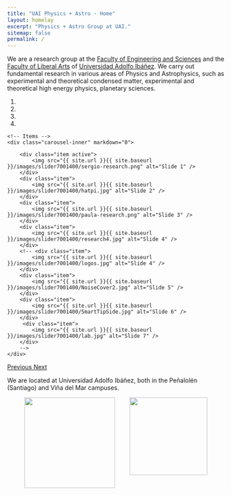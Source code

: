 ```yaml
---
title: "UAI Physics + Astro - Home"
layout: homelay
excerpt: "Physics + Astro Group at UAI."
sitemap: false
permalink: /
---
```


We are a research group at the [Faculty of Engineering and Sciences](https://ingenieria.uai.cl/) and the [Faculty of Liberal Arts](https://artesliberales.uai.cl/) of [Universidad Adolfo Ibáñez](https://www.uai.cl/). We  carry out fundamental research in various areas of Physics and Astrophysics, such as experimental and theoretical condensed matter, experimental and theoretical high energy physics, planetary sciences.


<div markdown="0" id="carousel" class="carousel slide" data-ride="carousel" data-interval="5000" data-pause="hover" >
    <!-- Menu -->
    <ol class="carousel-indicators">
        <li data-target="#carousel" data-slide-to="0" class="active"></li>
        <li data-target="#carousel" data-slide-to="1"></li>
        <li data-target="#carousel" data-slide-to="2"></li>
        <li data-target="#carousel" data-slide-to="3"></li>
        <!--
        <li data-target="#carousel" data-slide-to="3"></li>
        <li data-target="#carousel" data-slide-to="4"></li>
        <li data-target="#carousel" data-slide-to="5"></li>
        <li data-target="#carousel" data-slide-to="6"></li>
        -->
    </ol>

    <!-- Items -->
    <div class="carousel-inner" markdown="0">

        <div class="item active">
            <img src="{{ site.url }}{{ site.baseurl }}/images/slider7001400/sergio-research.png" alt="Slide 1" />
        </div>
        <div class="item">
            <img src="{{ site.url }}{{ site.baseurl }}/images/slider7001400/hatpi.jpg" alt="Slide 2" />
        </div>
        <div class="item">
            <img src="{{ site.url }}{{ site.baseurl }}/images/slider7001400/paula-research.png" alt="Slide 3" />
        </div>
        <div class="item">
            <img src="{{ site.url }}{{ site.baseurl }}/images/slider7001400/research4.jpg" alt="Slide 4" />
        </div>
        <!-- <div class="item">
            <img src="{{ site.url }}{{ site.baseurl }}/images/slider7001400/logos.jpg" alt="Slide 4" />
        </div>
        <div class="item">
            <img src="{{ site.url }}{{ site.baseurl }}/images/slider7001400/NoiseCover2.jpg" alt="Slide 5" />
        </div>
        <div class="item">
            <img src="{{ site.url }}{{ site.baseurl }}/images/slider7001400/SmartTipSide.jpg" alt="Slide 6" />
        </div>       
         <div class="item">
            <img src="{{ site.url }}{{ site.baseurl }}/images/slider7001400/lab.jpg" alt="Slide 7" />
        </div>
        -->
    </div>
  <a class="left carousel-control" href="#carousel" role="button" data-slide="prev">
    <span class="glyphicon glyphicon-chevron-left" aria-hidden="true"></span>
    <span class="sr-only">Previous</span>
  </a>
  <a class="right carousel-control" href="#carousel" role="button" data-slide="next">
    <span class="glyphicon glyphicon-chevron-right" aria-hidden="true"></span>
    <span class="sr-only">Next</span>
  </a>
</div>



<!--
To this end, we develop novel spectroscopic-imaging scanning tunneling microscopy (SI-STM) tools to visualize the relevant quantum mechanical degrees of freedom. We want to be able to build the perfect instruments to answer the  scientific questions we deem most important (see [Research](research)).
-->

We are located at Universidad Adolfo Ibáñez,  both in the Peñalolén (Santiago) and Viña del Mar campuses.

<!-- **We are  looking for passionate new PhD students, Postdocs, and Master students to join the team** [(more info)]({{ site.url }}{{ site.baseurl }}/vacancies) **!**
-->

<!--We are grateful for funding from Leiden University, [NWO](www.nwo.nl) ([Vidi talent scheme](http://www.nwo.nl/en/research-and-results/programmes/Talent+Scheme) and the [Frontiers in Nanoscience program](https://www.universiteitleiden.nl/en/research/research-projects/science/frontiers-of-nanoscience-nanofront)), and from an [ERC starting grant](https://erc.europa.eu/funding/starting-grants).
-->

<figure class="fourth">
  <img src="{{ site.url }}{{ site.baseurl }}/images/logopic/logo-uai.png" style="width:210px">
  <img src="{{ site.url }}{{ site.baseurl }}/images/logopic/physics-astro.jpg" style="width:180px" align="right">
<!--  <img src="{{ site.url }}{{ site.baseurl }}/images/logopic/Logo_Nanofront.jpg" style="width: 110px">
  <img src="{{ site.url }}{{ site.baseurl }}/images/logopic/Logo_NWO.jpg" style="width: 120px">
  <img src="{{ site.url }}{{ site.baseurl }}/images/logopic/Logo_ERC.jpg" style="width: 110px">
-->
</figure>
